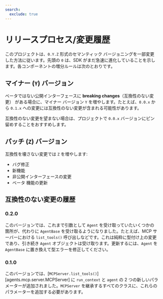 ```yaml
---
search:
  exclude: true
---
```

# リリースプロセス/変更履歴

このプロジェクトは、`0.Y.Z` 形式のセマンティック バージョニングを一部変更した方法に従います。先頭の `0` は、SDK がまだ急速に進化していることを示します。各コンポーネントの増分ルールは次のとおりです。

## マイナー (`Y`) バージョン

ベータではない公開インターフェースに **breaking changes**（互換性のない変更） がある場合に、マイナー バージョン `Y` を増やします。たとえば、`0.0.x` から `0.1.x` への変更には互換性のない変更が含まれる可能性があります。

互換性のない変更を望まない場合は、プロジェクトで `0.0.x` バージョンにピン留めすることをおすすめします。

## パッチ (`Z`) バージョン

互換性を壊さない変更では `Z` を増やします:

- バグ修正
- 新機能
- 非公開インターフェースの変更
- ベータ 機能の更新

## 互換性のない変更の履歴

### 0.2.0

このバージョンでは、これまで引数として `Agent` を受け取っていたいくつかの箇所が、代わりに `AgentBase` を受け取るようになりました。たとえば、MCP サーバーにおける `list_tools()` 呼び出しなどです。これは純粋に型付け上の変更であり、引き続き `Agent` オブジェクトは受け取ります。更新するには、`Agent` を `AgentBase` に置き換えて型エラーを修正してください。

### 0.1.0

このバージョンでは、[`MCPServer.list_tools()`][agents.mcp.server.MCPServer] に `run_context` と `agent` の 2 つの新しいパラメーターが追加されました。`MCPServer` を継承するすべてのクラスに、これらのパラメーターを追加する必要があります。